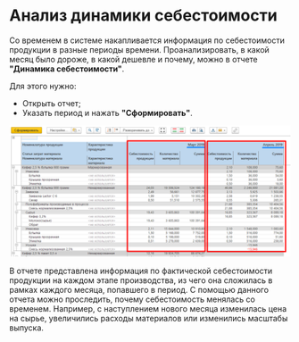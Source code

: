# Анализ динамики себестоимости

Со временем в системе накапливается информация по себестоимости продукции в разные периоды времени. Проанализировать, в какой месяц было дороже, в какой дешевле и почему, можно в отчете **"Динамика себестоимости"**.

Для этого нужно:

- Открыть отчет;  
- Указать период и нажать **"Сформировать"**.

![](AnalysisDynamicOfCost.assets/drex_analiz_dinamiki_sebestoimosti_custom_4.png)

В отчете представлена информация по фактической себестоимости продукции на каждом этапе производства, из чего она сложилась в рамках каждого месяца, попавшего в период. С помощью данного отчета можно проследить, почему себестоимость менялась со временем. Например, с наступлением нового месяца изменилась цена на сырье, увеличились расходы материалов или изменились масштабы выпуска.
